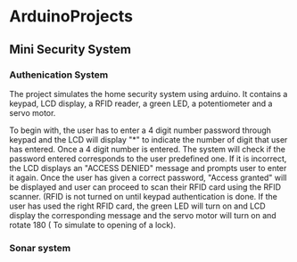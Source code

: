 # ArduinoProjects

## Mini Security System

### Authenication System

The project simulates the home security system using arduino. It contains a keypad, LCD display, a RFID reader, a green LED, a potentiometer and a servo motor. 

To begin with, the user has to enter a 4 digit number password through keypad and the LCD will display "*" to indicate the number of digit that user has entered. Once a 4 digit number is entered. The system will check if the password entered corresponds to the user predefined one. If it is incorrect, the LCD displays an "ACCESS DENIED" message and prompts user to enter it again. Once the user has given a correct password, "Access granted" will be displayed and user can proceed to scan their RFID card using the RFID scanner. (RFID is not turned on until keypad authentication is done. If the user has used the right RFID card, the green LED will turn on and LCD display the corresponding message and the servo motor will turn on and rotate 180 ( To simulate to opening of a lock).  

### Sonar system 
